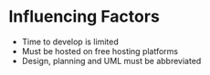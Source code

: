 # Influencing Factors

  - Time to develop is limited 
  - Must be hosted on free hosting platforms
  - Design, planning and UML must be abbreviated 
  